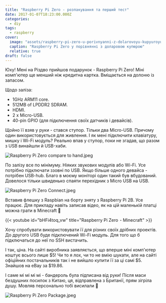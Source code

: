 ```yaml
---
title: "Raspberry Pi Zero - розпакування та перший тест"
date: 2017-01-07T18:23:00.000Z
categories:
  - diy
tags:
  - raspberry
cover:
  image: "assets/raspberry-pi-zero-u-porivnyanni-z-dolarovoyu-kupyuroyu.jpg"
  caption: "Raspberry Pi Zero у порівнянні з доларовою купюрою"
  relative: true
draft: false
---
```


Юху! Мені на Різдво прийшов подарунок - Raspberry Pi Zero! Міні комп'ютер ще менший ніж кредитна картка. Вміщається на долоню із запасом.

Щодо заліза:

- 1GHz ARM11 core.
- 512MB of LPDDR2 SDRAM.
- HDMI.
- 2 x Micro-USB.
- 40-pin GPIO (для підключення своїх датчиків і девайсів).

Щойно її взяв у руки - стався ступор. Тільки два Micro-USB. Причому один використовується для живлення. І як мені підключити клавіатуру, мишку і Wi-Fi модуль? Реально впав у ступор, поки не згадав, що разом з USB винайшли й USB-хаби.

![Raspberry Pi Zero compare to hand.jpeg](assets/raspberry-pi-zero-compare-to-hand-jpeg.jpg)

По залізу все по мінімуму. Ніяких звукових модулів або Wi-Fi. Усе потрібно підключати ззовні по USB. Якщо більше одного девайса - потрібен USB-hub. Благо в моєму моніторі один такий був вбудований. Довелося тільки швиденько спаяти перехідник з Micro USB на USB.

![Raspberry Pi Zero Connect.jpeg](assets/raspberry-pi-zero-connect-jpeg.jpg)

Вставив флешку з Raspbian на борту зняту з Raspberry Pi 2B. Усе працює. Для прикладу навіть записав відео, як на цій маленькій платці можна грати в Minecraft 🙂

{{< youtube id="bHFi4toq_vw" title="Raspberry Pi Zero  - Minecraft" >}}

Хочу спробувати використовувати її для різних своїх дрібних проектів. До другого USB буде підключений Wi-Fi модуль. Для того що б підключаться до неї по SSH вистачить.

І так, ціна. На сайті виробника заявляється, що вперше міні комп'ютер коштує всього лише $5! Чи то я лох, чи то не вмію шукати, але на сайті офіційних постачальників так і не вийшло купити її за ці самі $5. Знайшов на eBay за $19.86.

І саме мі мі мі мі - бандероль була підписана від руки! Після маси бездушних посилок з Китаю, ця, відправлена з Британії, прям зігріла душу. Мовляв персонально тобі висилали 🙂

![Raspberry Pi Zero Package.jpeg](assets/raspberry-pi-zero-package-jpeg.jpg)
